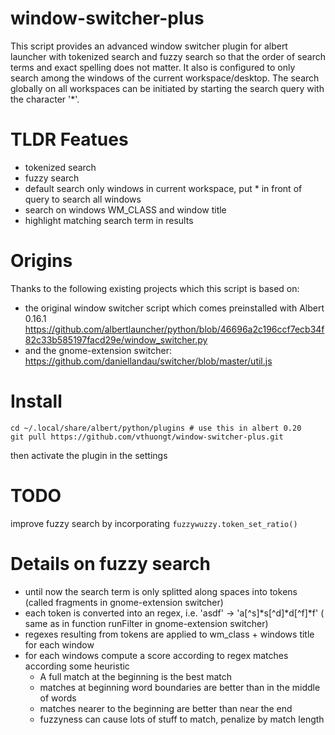# window-switcher-plus
This script provides an advanced window switcher plugin for albert launcher with tokenized search and fuzzy search
so that the order of search terms and exact spelling does not matter. It also is configured to only search among the windows of the current workspace/desktop. The search globally on all workspaces can be initiated by starting the search query with the character '*'.  

# TLDR Featues
  * tokenized search
  * fuzzy search
  * default search only windows in current workspace, put * in front of query to search all windows
  * search on windows WM_CLASS and window title
  * highlight matching search term in results 

# Origins
Thanks to the following existing projects which this script is based on:
  * the original window switcher script which comes preinstalled with Albert 0.16.1 https://github.com/albertlauncher/python/blob/46696a2c196ccf7ecb34f82c33b585197facd29e/window_switcher.py
  * and the gnome-extension switcher: https://github.com/daniellandau/switcher/blob/master/util.js


# Install 
```
cd ~/.local/share/albert/python/plugins # use this in albert 0.20
git pull https://github.com/vthuongt/window-switcher-plus.git
```
then activate the plugin in the settings 

# TODO 
improve fuzzy search by incorporating `fuzzywuzzy.token_set_ratio()`


# Details on fuzzy search
  * until now the search term is only splitted along spaces into tokens (called fragments in gnome-extension switcher)
  * each token is converted into an regex, i.e. 'asdf' -> 'a[^s]*s[^d]*d[^f]*f' ( same as in function runFilter in gnome-extension switcher)
  * regexes resulting from tokens are applied to wm_class + windows title for each window
  * for each windows compute a score according to regex matches according some heuristic
    * A full match at the beginning is the best match
    * matches at beginning word boundaries are better than in the middle of words
    * matches nearer to the beginning are better than near the end
    * fuzzyness can cause lots of stuff to match, penalize by match length
